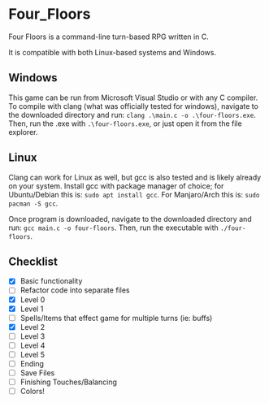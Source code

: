 # Four_Floors
Four Floors is a command-line turn-based RPG written in C.

It is compatible with both Linux-based systems and Windows.

## Windows
This game can be run from Microsoft Visual Studio or with any C compiler.
To compile with clang (what was officially tested for windows), navigate to the downloaded directory and run:
`clang .\main.c -o .\four-floors.exe`.
Then, run the .exe with `.\four-floors.exe`, or just open it from the file explorer.

## Linux
Clang can work for Linux as well, but gcc is also tested and is likely already on your system.
Install gcc with package manager of choice; for Ubuntu/Debian this is:
`sudo apt install gcc`. For Manjaro/Arch this is: `sudo pacman -S gcc`.

Once program is downloaded, navigate to the downloaded directory and run:
`gcc main.c -o four-floors`.
Then, run the executable with `./four-floors`.

## Checklist

- [x] Basic functionality
- [ ] Refactor code into separate files
- [x] Level 0
- [x] Level 1
- [ ] Spells/Items that effect game for multiple turns (ie: buffs)
- [x] Level 2
- [ ] Level 3
- [ ] Level 4
- [ ] Level 5
- [ ] Ending
- [ ] Save Files
- [ ] Finishing Touches/Balancing
- [ ] Colors!
